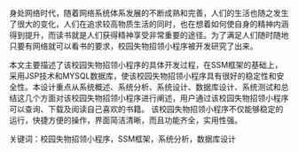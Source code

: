 身处网络时代，随着网络系统体系发展的不断成熟和完善，人们的生活也随之发生了很大的变化，人们在追求较高物质生活的同时，也在想着如何使自身的精神内涵得到提升，而读书就是人们获得精神享受非常重要的途径。为了满足人们随时随地只要有网络就可以看书的要求，校园失物招领小程序被开发研究了出来。

本文主要描述了该校园失物招领小程序的具体开发过程，在SSM框架的基础上，采用JSP技术和MYSQL数据库，使该校园失物招领小程序具有很好的稳定性和安全性。本设计重点从系统概述、系统分析、系统设计、数据库设计、系统测试和总结这几个方面对该校园失物招领小程序进行阐述，用户通过该校园失物招领小程序可以查询、下载及阅读自己喜欢的书籍。
该校园失物招领小程序不仅能够稳定的运行，快捷方便的操作，界面简洁清晰，而且功能齐全，实用性强。

关键词：校园失物招领小程序，SSM框架，系统分析，数据库设计
